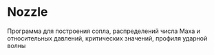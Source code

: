 # Nozzle
Программа для построения сопла, распределений числа Маха и относительных давлений, критических значений, профиля ударной волны
